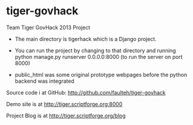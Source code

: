 tiger-govhack
=============

Team Tiger GovHack 2013 Project

- The main directory is tigerhack which is a Django project.

- You can run the project by changing to that directory and running
python manage.py runserver 0.0.0.0:8000 (to run the server on port 8000)

- public_html was some original prototype webpages before the python 
backend was integrated

Source code i at GitHub: http://github.com/faulteh/tiger-govhack

Demo site is at http://tiger.scriptforge.org:8000

Project Blog is at http://tiger.scriptforge.org/blog
